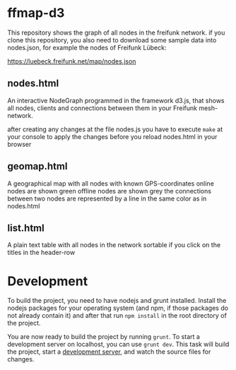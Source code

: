 ffmap-d3
========

This repository shows the graph of all nodes in the freifunk network.
if you clone this repository, you also need to download some sample data into nodes.json, for example the nodes of Freifunk Lübeck:

https://luebeck.freifunk.net/map/nodes.json

nodes.html
--------
An interactive NodeGraph programmed in the framework d3.js, that shows all nodes, clients and connections between them in your Freifunk mesh-network.

after creating any changes at the file nodes.js
you have to execute `make` at your console  to apply the changes before you reload nodes.html in your browser


geomap.html
--------
A geographical map with all nodes with known GPS-coordinates
online nodes are shown green
offline nodes are shown grey
the connections between two nodes are represented by a line in the same color as in nodes.html


list.html
--------
A plain text table with all nodes in the network
sortable if you click on the titles in the header-row

Development
===========

To build the project, you need to have nodejs and grunt installed. Install the nodejs packages for your
operating system (and npm, if those packages do not already contain it) and after that run `npm install`
in the root directory of the project.

You are now ready to build the project by running `grunt`. To start a development server on localhost,
you can use `grunt dev`. This task will build the project, start a [development server](http://localhost:8000/),
and watch the source files for changes.
